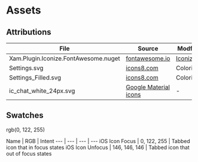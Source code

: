 # Assets

## Attributions

File | Source | Modfied
--- | --- | ---
Xam.Plugin.Iconize.FontAwesome.nuget | [fontawesome.io](http://fontawesome.io/license/) | [Iconize](https://github.com/jsmarcus/Xamarin.Plugins/tree/master/Iconize)
Settings.svg | [icons8.com](https://icons8.com/web-app/364/settings) | Colorized
Settings_Filled.svg | [icons8.com](https://icons8.com/web-app/364/settings#filled) | Colorized
ic_chat_white_24px.svg | [Google Material icons](https://material.io/) | -

## Swatches

rgb(0, 122, 255)

Name | RGB | Intent
--- | --- | --- | ---
iOS Icon Focus | 0, 122, 255 | Tabbed icon that in focus states
iOS Icon Unfocus | 146, 146, 146 | Tabbed icon that out of focus states